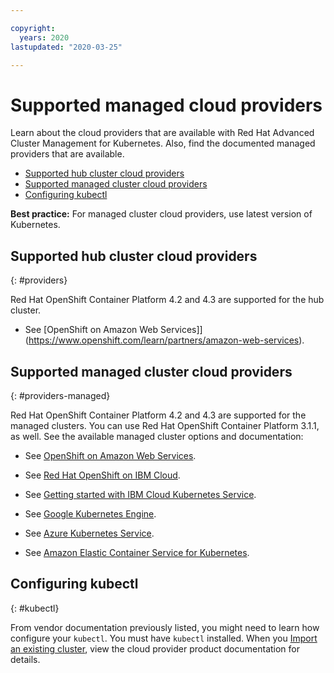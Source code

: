 ```yaml
---

copyright:
  years: 2020
lastupdated: "2020-03-25"

---
```


# Supported managed cloud providers

Learn about the cloud providers that are available with Red Hat Advanced Cluster Management for Kubernetes. Also, find the documented managed providers that are available.

  - [Supported hub cluster cloud providers](#providers)
  - [Supported managed cluster cloud providers](#providers-managed)
  - [Configuring kubectl](#kubectl)

**Best practice:** For managed cluster cloud providers, use latest version of Kubernetes.

## Supported hub cluster cloud providers
{: #providers} 

Red Hat OpenShift Container Platform 4.2 and 4.3 are supported for the hub cluster. <!-- do we need to also mention 3.1.1 here?-->

- See [OpenShift on Amazon Web Services]](https://www.openshift.com/learn/partners/amazon-web-services).


## Supported managed cluster cloud providers
{: #providers-managed} 

Red Hat OpenShift Container Platform 4.2 and 4.3 are supported for the managed clusters. You can use Red Hat OpenShift Container Platform 3.1.1, as well. See the available managed cluster options and documentation:

- See [OpenShift on Amazon Web Services](https://www.openshift.com/learn/partners/amazon-web-services).

- See [Red Hat OpenShift on IBM Cloud](https://cloud.ibm.com/docs/openshift?topic=openshift-clusters).

- See [Getting started with IBM Cloud Kubernetes Service](https://cloud.ibm.com/docs/containers?topic=containers-getting-started).

- See [Google Kubernetes Engine](https://cloud.google.com/kubernetes-engine/).

- See [Azure Kubernetes Service](https://azure.microsoft.com/en-us/services/kubernetes-service/). 

- See [Amazon Elastic Container Service for Kubernetes](https://aws.amazon.com/eks/).  

## Configuring kubectl
{: #kubectl} 

From vendor documentation previously listed, you might need to learn how configure your `kubectl`. You must have `kubectl` installed. When you [Import an existing cluster](../manage_cluster/import.md), view the cloud provider product documentation for details.
